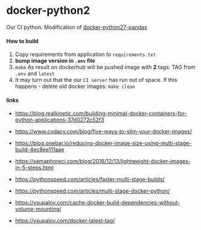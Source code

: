 # docker-python2

Our CI python. Modification of [docker-python27-pandas](https://github.com/serebrov/docker-python27-pandas)

#### How to build

1. Copy requirements from application to `requirements.txt`
1. **bump image version in `.env` file**
1. `make` 
As result on dockerhub will be pushed image with **2** tags: TAG from `.env` and `latest`
1. It may turn out that the our `CI server` has run out of space. If this happens - delete old docker images: `make clean`

#### links
* https://blog.realkinetic.com/building-minimal-docker-containers-for-python-applications-37d0272c52f3
* https://www.codacy.com/blog/five-ways-to-slim-your-docker-images/
* https://blog.onebar.io/reducing-docker-image-size-using-multi-stage-build-4ec8ee111aae
* https://semaphoreci.com/blog/2016/12/13/lightweight-docker-images-in-5-steps.html


* https://pythonspeed.com/articles/faster-multi-stage-builds/
* https://pythonspeed.com/articles/multi-stage-docker-python/
* https://vsupalov.com/cache-docker-build-dependencies-without-volume-mounting/

* https://vsupalov.com/docker-latest-tag/
